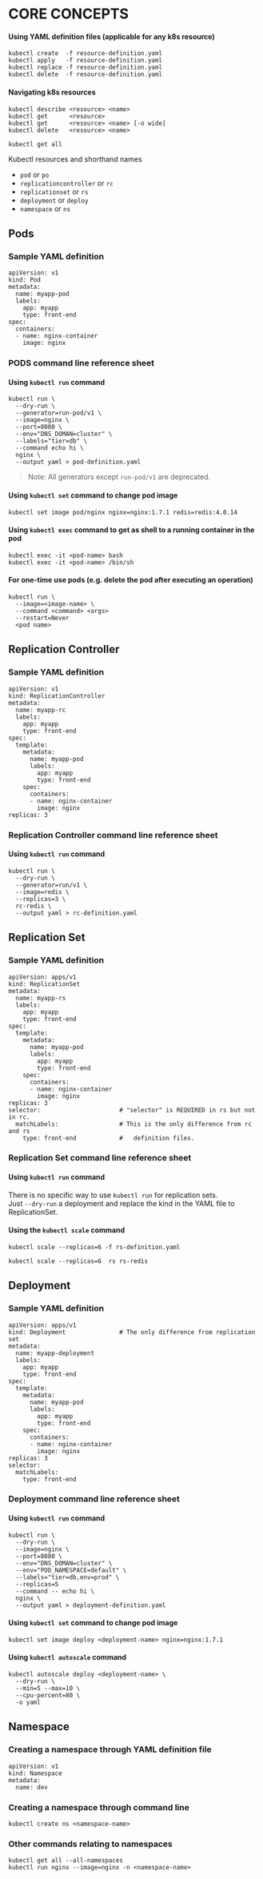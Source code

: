 # CORE CONCEPTS

#### Using YAML definition files (applicable for any k8s resource)
```
kubectl create  -f resource-definition.yaml
kubectl apply   -f resource-definition.yaml
kubectl replace -f resource-definition.yaml
kubectl delete  -f resource-definition.yaml
```

#### Navigating k8s resources
```
kubectl describe <resource> <name>
kubectl get      <resource>
kubectl get      <resource> <name> [-o wide]
kubectl delete   <resource> <name>

kubectl get all
```
Kubectl resources and shorthand names
- `pod` or `po`
- `replicationcontroller` or `rc`
- `replicationset` or `rs`
- `deployment` or `deploy`
- `namespace` or `ns`

## Pods

### Sample YAML definition
```
apiVersion: v1
kind: Pod
metadata:
  name: myapp-pod
  labels:
    app: myapp
    type: front-end
spec:
  containers:
  - name: nginx-container
    image: nginx
```

### PODS command line reference sheet

#### Using `kubectl run` command
```
kubectl run \
  --dry-run \
  --generator=run-pod/v1 \
  --image=nginx \
  --port=8080 \
  --env="DNS_DOMAN=cluster" \
  --labels="tier=db" \
  --command echo hi \
  nginx \
  --output yaml > pod-definition.yaml
```
> Note: All generators except `run-pod/v1` are deprecated.

#### Using `kubectl set` command to change pod image
```
kubectl set image pod/nginx nginx=nginx:1.7.1 redis=redis:4.0.14
```

#### Using `kubectl exec` command to get as shell to a running container in the pod
```
kubectl exec -it <pod-name> bash
kubectl exec -it <pod-name> /bin/sh
```

#### For one-time use pods (e.g. delete the pod after executing an operation)
```
kubectl run \
  --image=<image-name> \
  --command <command> <args>
  --restart=Never
  <pod name>  
```

## Replication Controller

### Sample YAML definition
```
apiVersion: v1
kind: ReplicationController
metadata:
  name: myapp-rc
  labels:
    app: myapp
    type: front-end
spec:
  template:
    metadata:
      name: myapp-pod
      labels:
        app: myapp
        type: front-end
    spec:
      containers:
      - name: nginx-container
        image: nginx
replicas: 3
```

### Replication Controller command line reference sheet

#### Using `kubectl run` command
```
kubectl run \
  --dry-run \
  --generator=run/v1 \
  --image=redis \
  --replicas=3 \
  rc-redis \
  --output yaml > rc-definition.yaml
```


## Replication Set

### Sample YAML definition
```
apiVersion: apps/v1
kind: ReplicationSet
metadata:
  name: myapp-rs
  labels:
    app: myapp
    type: front-end
spec:
  template:
    metadata:
      name: myapp-pod
      labels:
        app: myapp
        type: front-end
    spec:
      containers:
      - name: nginx-container
        image: nginx
replicas: 3
selector:                      # "selector" is REQUIRED in rs but not in rc. 
  matchLabels:                 # This is the only difference from rc and rs 
    type: front-end            #   definition files.
```

### Replication Set command line reference sheet

#### Using `kubectl run` command
There is no specific way to use `kubectl run` for replication sets.  
Just `--dry-run` a deployment and replace the kind in the YAML file to ReplicationSet.

#### Using the `kubectl scale` command
```
kubectl scale --replicas=6 -f rs-definition.yaml
```
```
kubectl scale --replicas=6  rs rs-redis
```


## Deployment

### Sample YAML definition
```
apiVersion: apps/v1
kind: Deployment               # The only difference from replication set
metadata:
  name: myapp-deployment
  labels:
    app: myapp
    type: front-end
spec:
  template:
    metadata:
      name: myapp-pod
      labels:
        app: myapp
        type: front-end
    spec:
      containers:
      - name: nginx-container
        image: nginx
replicas: 3
selector:
  matchLabels:
    type: front-end
```

### Deployment command line reference sheet

#### Using `kubectl run` command
```
kubectl run \
  --dry-run \
  --image=nginx \
  --port=8080 \
  --env="DNS_DOMAN=cluster" \
  --env="POD_NAMESPACE=default" \
  --labels="tier=db,env=prod" \
  --replicas=5
  --command -- echo hi \
  nginx \
  --output yaml > deployment-definition.yaml
```

#### Using `kubectl set` command to change pod image
```
kubectl set image deploy <deployment-name> nginx=nginx:1.7.1
```

#### Using `kubectl autoscale` command
```
kubectl autoscale deploy <deployment-name> \
  --dry-run \
  --min=5 --max=10 \
  --cpu-percent=80 \
  -o yaml
```


## Namespace

### Creating a namespace through YAML definition file
```
apiVersion: v1
kind: Namespace
metadata:
  name: dev
```

### Creating a namespace through command line
```
kubectl create ns <namespace-name>
```

### Other commands relating to namespaces
```
kubectl get all --all-namespaces
kubectl run nginx --image=nginx -n <namespace-name>
```
